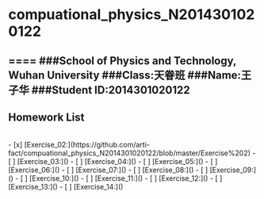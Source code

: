 # compuational_physics_N2014301020122
====
###School of Physics and Technology, Wuhan University
###Class:天眷班
###Name:王子华
###Student ID:2014301020122
------
## Homework List
<br>
- [x] [Exercise_02:](https://github.com/arti-fact/compuational_physics_N2014301020122/blob/master/Exercise%202)
- [ ] [Exercise_03:]()
- [ ] [Exercise_04:]()
- [ ] [Exercise_05:]()
- [ ] [Exercise_06:]()
- [ ] [Exercise_07:]()
- [ ] [Exercise_08:]()
- [ ] [Exercise_09:]()
- [ ] [Exercise_10:]()
- [ ] [Exercise_11:]()
- [ ] [Exercise_12:]()
- [ ] [Exercise_13:]()
- [ ] [Exercise_14:]()

